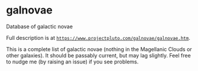 # galnovae
Database of galactic novae

Full description is at [`https://www.projectpluto.com/galnovae/galnovae.htm`](https://www.projectpluto.com/galnovae/galnovae.htm).

This is a complete list of galactic novae (nothing in the Magellanic Clouds
or other galaxies).  It should be passably current,  but may lag slightly.
Feel free to nudge me (by raising an issue) if you see problems.
